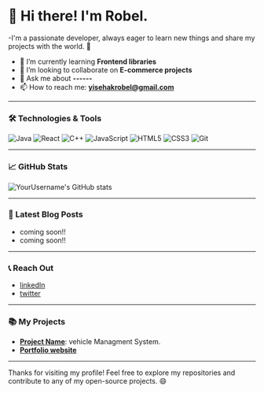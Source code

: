 # 👋 Hi there! I'm Robel.


-I'm a passionate developer, always eager to learn new things and share my projects with the world. 🚀

- 🌱 I’m currently learning **Frontend libraries**
- 👯 I’m looking to collaborate on **E-commerce projects**
- 💬 Ask me about **------**
- 📫 How to reach me: **yisehakrobel@gmail.com**


---

### 🛠️ Technologies & Tools

![Java](https://img.shields.io/badge/Java-%23E34A86.svg?style=for-the-badge&logo=java&logoColor=white)
![React](https://img.shields.io/badge/React-%23000000.svg?style=for-the-badge&logo=react&logoColor=61DAFB)
![C++](https://img.shields.io/badge/C%2B%2B-%2300599C.svg?style=for-the-badge&logo=cplusplus&logoColor=white)
![JavaScript](https://img.shields.io/badge/JavaScript-%23323330.svg?style=for-the-badge&logo=javascript&logoColor=yellow)
![HTML5](https://img.shields.io/badge/HTML5-%23E34F26.svg?style=for-the-badge&logo=html5&logoColor=white)
![CSS3](https://img.shields.io/badge/CSS3-%231572B6.svg?style=for-the-badge&logo=css3&logoColor=white)
![Git](https://img.shields.io/badge/Git-%23F1502F.svg?style=for-the-badge&logo=git&logoColor=white)

---

### 📈 GitHub Stats

![YourUsername's GitHub stats](https://github-readme-stats.vercel.app/api?username=YourUsername&show_icons=true&hide_title=true&count_private=true&theme=dark)

---

### 📅 Latest Blog Posts

- coming soon!!
- coming soon!!
---

### 📞 Reach Out

- [linkedIn](www.linkedin.com/in/robel-yisehak-2597a1321)
- [twitter](https://x.com/RobelYISEHAK15?t=0XI5fD_tsOsOeZAHNRI6ow&s=09)

---

### 📚 My Projects

- **[Project Name](https://github.com/YourUsername/your-project)**: vehicle Managment System.
- **[Portfolio website]([https://github.com/YourUsername/another-project](https://github.com/robelyisehak/Robel-Portfolio-Website.git))**

---

Thanks for visiting my profile! Feel free to explore my repositories and contribute to any of my open-source projects. 😄

